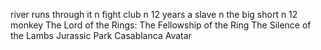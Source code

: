 river runs through it n fight club n 12 years a slave n the big short n 12 monkey
The Lord of the Rings: The Fellowship of the Ring
The Silence of the Lambs
Jurassic Park
Casablanca
Avatar